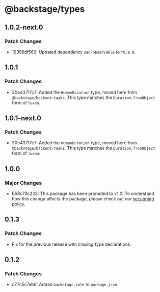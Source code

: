 # @backstage/types

## 1.0.2-next.0

### Patch Changes

- 19356df560: Updated dependency `zen-observable` to `^0.9.0`.

## 1.0.1

### Patch Changes

- 30e43717c7: Added the `HumanDuration` type, moved here from `@backstage/backend-tasks`. This type matches the `Duration.fromObject` form of `luxon`.

## 1.0.1-next.0

### Patch Changes

- 30e43717c7: Added the `HumanDuration` type, moved here from `@backstage/backend-tasks`. This type matches the `Duration.fromObject` form of `luxon`.

## 1.0.0

### Major Changes

- b58c70c223: This package has been promoted to v1.0! To understand how this change affects the package, please check out our [versioning policy](https://backstage.io/docs/overview/versioning-policy).

## 0.1.3

### Patch Changes

- Fix for the previous release with missing type declarations.

## 0.1.2

### Patch Changes

- c77c5c7eb6: Added `backstage.role` to `package.json`
